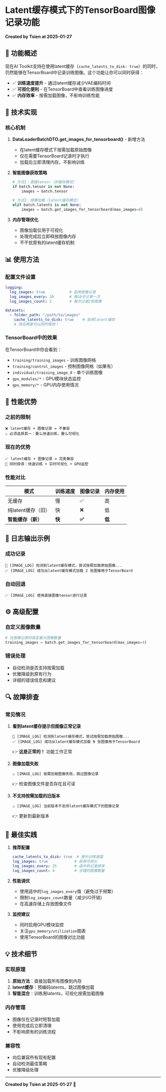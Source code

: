 # Latent缓存模式下的TensorBoard图像记录功能

**Created by Tsien at 2025-01-27**

## 🎯 功能概述

现在AI Toolkit支持在使用latent缓存（`cache_latents_to_disk: true`）的同时，仍然能够在TensorBoard中记录训练图像。这个功能让你可以同时获得：

- ✅ **训练速度提升** - 通过latent缓存减少VAE编码时间
- ✅ **可视化便利** - 在TensorBoard中查看训练图像进度
- ✅ **内存效率** - 按需加载图像，不影响训练性能

## 🔧 技术实现

### 核心机制

1. **DataLoaderBatchDTO.get_images_for_tensorboard()** - 新增方法
   - 在latent缓存模式下按需加载原始图像
   - 仅在需要TensorBoard记录时才执行
   - 加载后立即清理内存，不影响训练

2. **智能图像获取策略**
   ```python
   # 方式1：直接tensor（非缓存模式）
   if batch.tensor is not None:
       images = batch.tensor

   # 方式2：按需加载（latent缓存模式）
   elif batch.latents is not None:
       images = batch.get_images_for_tensorboard(max_images=8)
   ```

3. **内存管理优化**
   - 图像加载仅用于可视化
   - 处理完成后立即释放图像内存
   - 不干扰原有的latent缓存机制

## 📊 使用方法

### 配置文件设置

```yaml
logging:
  log_images: true           # 启用图像记录
  log_images_every: 10       # 每10步记录一次
  log_images_count: 2        # 每次记录2张图像

datasets:
  - folder_path: "/path/to/images"
    cache_latents_to_disk: true    # 启用latent缓存
    # 现在两者可以同时使用！
```

### TensorBoard中的效果

在TensorBoard中你会看到：
- `training/training_images` - 训练图像网格
- `training/control_images` - 控制图像网格（如果有）
- `individual/training_image_0` - 单个训练图像
- `gpu_modules/*` - GPU模块状态监控
- `gpu_memory/*` - GPU内存使用情况

## 🚀 性能优势

### 之前的限制
```
❌ latent缓存 + 图像记录 = 不兼容
⚠️ 必须选择其一：要么快速训练，要么可视化
```

### 现在的优势
```
✅ latent缓存 + 图像记录 = 完美兼容
🎯 同时获得：快速训练 + 实时可视化 + GPU监控
```

### 性能对比

| 模式 | 训练速度 | 图像记录 | 内存使用 |
|------|----------|----------|----------|
| 无缓存 | 慢 | ✅ | 高 |
| 纯latent缓存（旧） | 快 | ❌ | 低 |
| **智能缓存（新）** | **快** | **✅** | **低** |

## 📝 日志输出示例

### 成功记录
```
🔄 [IMAGE_LOG] 检测到latent缓存模式，尝试按需加载原始图像...
✅ [IMAGE_LOG] 成功从latent缓存模式加载 2 张图像用于TensorBoard
```

### 自动回退
```
✅ [IMAGE_LOG] 使用直接图像tensor进行记录
```

## ⚙️ 高级配置

### 自定义图像数量
```python
# 在图像记录时指定最大图像数量
training_images = batch.get_images_for_tensorboard(max_images=4)
```

### 错误处理
- 自动检测是否支持按需加载
- 优雅降级到原有行为
- 详细的错误信息和建议

## 🔍 故障排查

### 常见情况

1. **看到latent缓存提示但图像正常记录**
   ```
   🔄 [IMAGE_LOG] 检测到latent缓存模式，尝试按需加载原始图像...
   ✅ [IMAGE_LOG] 成功从latent缓存模式加载 N 张图像用于TensorBoard
   ```
   👉 **这是正常的！** 功能工作正常

2. **图像加载失败**
   ```
   ⚠️ [IMAGE_LOG] 按需加载图像失败，跳过图像记录
   ```
   👉 检查图像文件是否存在且可读

3. **不支持按需加载的旧版本**
   ```
   ⚠️ [IMAGE_LOG] 当前版本不支持latent缓存模式下的图像记录
   ```
   👉 更新到最新版本

## 🎯 最佳实践

1. **推荐配置**
   ```yaml
   cache_latents_to_disk: true  # 提升训练速度
   log_images: true            # 启用可视化
   log_images_every: 25        # 适中的记录频率
   log_images_count: 4         # 合理的图像数量
   ```

2. **性能调优**
   - 使用适中的`log_images_every`值（避免过于频繁）
   - 限制`log_images_count`数量（减少I/O开销）
   - 在高速存储上存放图像文件

3. **监控建议**
   - 同时启用GPU模块监控
   - 关注`gpu_memory/utilization`图表
   - 使用TensorBoard的图像对比功能

## 💡 技术细节

### 实现原理
1. **原始方法**：直接加载所有图像到内存
2. **latent缓存**：预编码latents，跳过图像加载
3. **智能混合**：训练用latents，可视化按需加载图像

### 内存管理
- 图像仅在记录时短暂加载
- 使用完成后立即清理
- 不影响原有的训练流程

### 兼容性
- 向后兼容所有现有配置
- 自动检测最佳策略
- 优雅降级处理

---

**Created by Tsien at 2025-01-27** 🚀
